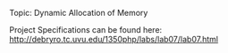 Topic:  Dynamic Allocation of Memory

Project Specifications can be found here: http://debryro.tc.uvu.edu/1350php/labs/lab07/lab07.html
